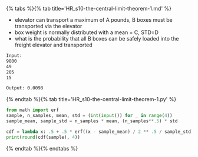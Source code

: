 {% tabs %}{% tab title='HR_s10-the-central-limit-theorem-1.md' %}

* elevator can transport a maximum of A pounds, B boxes must be transported via the elevator
* box weight is normally distributed with a mean = C, STD=D
* what is the probability that all B boxes can be safely loaded into the freight elevator and transported

```txt
Input:
9800
49
205
15

Output: 0.0098
```

{% endtab %}{% tab title='HR_s10-the-central-limit-theorem-1.py' %}

```py
from math import erf
sample, n_samples, mean, std = (int(input()) for _ in range(4))
sample_mean, sample_std = n_samples * mean, (n_samples**.5) * std

cdf = lambda x: .5 + .5 * erf((x - sample_mean) / 2 ** .5 / sample_std)
print(round(cdf(sample), 4))
```

{% endtab %}{% endtabs %}

